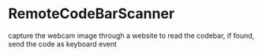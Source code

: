 # RemoteCodeBarScanner
capture the webcam image through a website to read the codebar, if found, send the code as keyboard event
